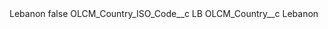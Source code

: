 <?xml version="1.0" encoding="UTF-8"?>
<CustomMetadata xmlns="http://soap.sforce.com/2006/04/metadata" xmlns:xsi="http://www.w3.org/2001/XMLSchema-instance" xmlns:xsd="http://www.w3.org/2001/XMLSchema">
    <label>Lebanon</label>
    <protected>false</protected>
    <values>
        <field>OLCM_Country_ISO_Code__c</field>
        <value xsi:type="xsd:string">LB</value>
    </values>
    <values>
        <field>OLCM_Country__c</field>
        <value xsi:type="xsd:string">Lebanon</value>
    </values>
</CustomMetadata>
